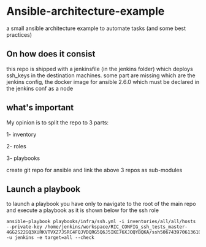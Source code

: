 # Ansible-architecture-example
a small ansible architecture example to automate tasks (and some best practices)

## On how does it consist
this repo is shipped with a jenkinsfile (in the jenkins folder) which deploys ssh_keys in the destination machines.
some part are missing which are the jenkins config, the docker image for ansible 2.6.0 which must be declared in the jenkins conf as a node

## what's important
My opinion is to split the repo to 3 parts:

1- inventory

2- roles

3- playbooks

create git repo for ansible and link the above 3 repos as sub-modules

## Launch a playbook
to launch a playbook you have only to navigate to the root of the main repo and execute a playbook as it is shown below for the ssh role

```
ansible-playbook playbooks/infra/ssh.yml -i inventories/all/all/hosts --private-key /home/jenkins/workspace/RIC_CONFIG_ssh_tests_master-4GG2S22GQ3XURKVTVXZ7JSRC4FQJVDQRG5Q6J5IKE76XJOQYBQKA/ssh5067439706136108276.key -u jenkins -e target=all --check
```
